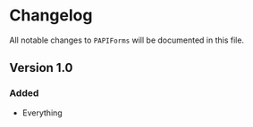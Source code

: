# Changelog

All notable changes to `PAPIForms` will be documented in this file.

## Version 1.0

### Added
- Everything
